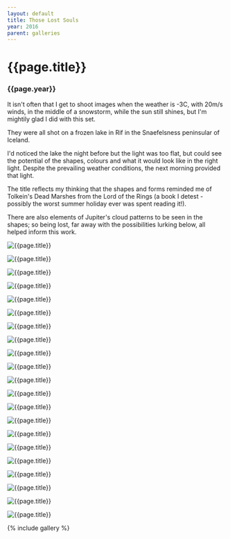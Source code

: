 ```yaml
---
layout: default
title: Those Lost Souls
year: 2016
parent: galleries
---
```


# {{page.title}}

### {{page.year}}

It isn't often that I get to shoot images when the weather is -3C, with 20m/s winds, in the middle of a snowstorm, while the sun still shines, but I'm mightily glad I did with this set.

They were all shot on a frozen lake in Rif in the Snaefelsness peninsular of Iceland.

I'd noticed the lake the night before but  the light was too flat, but could see the potential of the shapes, colours and what it would look like in the right light. Despite the prevailing weather conditions, the next morning provided that light.

The title reflects my thinking that the shapes and forms reminded me of Tolkein's Dead Marshes from the Lord of the Rings (a book I detest - possibly the worst summer holiday ever was spent reading it!).

There are also elements of Jupiter's cloud patterns to be seen in the shapes; so being lost, far away with the possibilities lurking below, all helped inform this work.



![{{page.title}}](those-lost-souls/those-lost-souls-01.webp "{{page.title}}")

![{{page.title}}](those-lost-souls/those-lost-souls-02.webp "{{page.title}}")

![{{page.title}}](those-lost-souls/those-lost-souls-03.webp "{{page.title}}")

![{{page.title}}](those-lost-souls/those-lost-souls-04.webp "{{page.title}}")

![{{page.title}}](those-lost-souls/those-lost-souls-05.webp "{{page.title}}")

![{{page.title}}](those-lost-souls/those-lost-souls-06.webp "{{page.title}}")

![{{page.title}}](those-lost-souls/those-lost-souls-07.webp "{{page.title}}")

![{{page.title}}](those-lost-souls/those-lost-souls-08.webp "{{page.title}}")

![{{page.title}}](those-lost-souls/those-lost-souls-09.webp "{{page.title}}")

![{{page.title}}](those-lost-souls/those-lost-souls-10.webp "{{page.title}}")

![{{page.title}}](those-lost-souls/those-lost-souls-11.webp "{{page.title}}")

![{{page.title}}](those-lost-souls/those-lost-souls-12.webp "{{page.title}}")

![{{page.title}}](those-lost-souls/those-lost-souls-13.webp "{{page.title}}")

![{{page.title}}](those-lost-souls/those-lost-souls-14.webp "{{page.title}}")

![{{page.title}}](those-lost-souls/those-lost-souls-15.webp "{{page.title}}")

![{{page.title}}](those-lost-souls/those-lost-souls-16.webp "{{page.title}}")

![{{page.title}}](those-lost-souls/those-lost-souls-17.webp "{{page.title}}")

![{{page.title}}](those-lost-souls/those-lost-souls-18.webp "{{page.title}}")

![{{page.title}}](those-lost-souls/those-lost-souls-19.webp "{{page.title}}")

![{{page.title}}](those-lost-souls/those-lost-souls-20.webp "{{page.title}}")

![{{page.title}}](those-lost-souls/those-lost-souls-21.webp "{{page.title}}")

{% include gallery %}